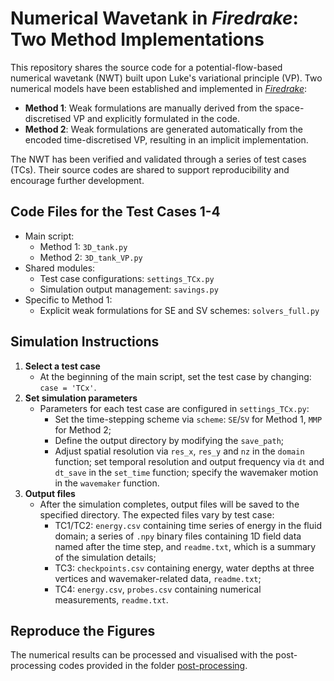 # Numerical Wavetank in *Firedrake*: Two Method Implementations
This repository shares the source code for a potential-flow-based numerical wavetank (NWT) built upon Luke's variational principle (VP). Two numerical models have been established and implemented in [*Firedrake*](https://www.firedrakeproject.org/): 
- **Method 1**: Weak formulations are manually derived from the space-discretised VP and explicitly formulated in the code.
- **Method 2**: Weak formulations are generated automatically from the encoded time-discretised VP, resulting in an implicit implementation.

The NWT has been verified and validated through a series of test cases (TCs). Their source codes are shared to support reproducibility and encourage further development.

## Code Files for the Test Cases 1-4
- Main script:
    - Method 1: `3D_tank.py`
    - Method 2: `3D_tank_VP.py`
- Shared modules:
    - Test case configurations: `settings_TCx.py`
    - Simulation output management: `savings.py`
- Specific to Method 1:
    - Explicit weak formulations for SE and SV schemes: `solvers_full.py`
 
## Simulation Instructions
1. **Select a test case**
    - At the beginning of the main script, set the test case by changing: `case = 'TCx'`.
2. **Set simulation parameters**
    - Parameters for each test case are configured in `settings_TCx.py`:
      - Set the time-stepping scheme via `scheme`: `SE`/`SV` for Method 1, `MMP` for Method 2;
      - Define the output directory by modifying the `save_path`;
      - Adjust spatial resolution via `res_x`, `res_y` and `nz` in the `domain` function; set temporal resolution and output frequency via `dt` and `dt_save` in the `set_time` function; specify the wavemaker motion in the `wavemaker` function.
3. **Output files**
    - After the simulation completes, output files will be saved to the specified directory. The expected files vary by test case: 
      - TC1/TC2: `energy.csv` containing time series of energy in the fluid domain; a series of `.npy` binary files containing 1D field data named after the time step, and `readme.txt`, which is a summary of the simulation details;
      - TC3: `checkpoints.csv` containing energy, water depths at three vertices and wavemaker-related data, `readme.txt`;
      - TC4: `energy.csv`, `probes.csv` containing numerical measurements, `readme.txt`.

## Reproduce the Figures
The numerical results can be processed and visualised with the post-processing codes provided in the folder [post-processing](post-processing).
